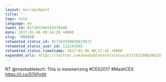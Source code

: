 ```yaml
---
layout: micropubpost
title: ''
tags: note
language: en
tweet_id: 817303308310376448
date: 2017-01-06 09:34:28 +0000
slug: '093428'
retweeted_status_id: 817163199820623872
retweeted_status_user_id: 112243365
retweeted_status_timestamp: 2017-01-06 00:17:43 +0000
expanded_urls: https://twitter.com/mashabletech/status/817163199820623872/video/1,https://twitter.com/mashabletech/status/817163199820623872/video/1
---
```

RT @mashabletech: This is mesmerizing #CES2017 #MashCES https://t.co/57IjFnitit
